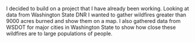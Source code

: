 I decided to build on a project that I have already been working. Looking at data from Washington State DNR I wanted to gather wildfires greater than 9000 acres burned and show them on a map. I also gathered data from WSDOT for major cities in Washington State to show how close these wildfires are to large populations of people.
